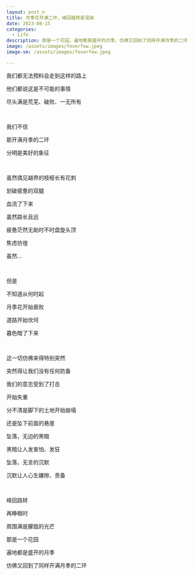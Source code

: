 ```yaml
---
layout: post_n
title: 月季花开满二环，峰回路转是深渊
date: 2023-08-15
categories:
  - Life
description: 那是一个花园，遍地都是盛开的月季，仿佛又回到了同样开满月季的二环
image: /assets/images/feverfew.jpeg
image-sm: /assets/images/feverfew.jpeg

---
```


我们都无法预料会走到这样的路上

他们都说这是不可能的事情

尽头满是荒芜、破败、一无所有

<br/>


我们不信

那开满月季的二环

分明是美好的象征

<br/>

虽然偶见越界的枝桠长有花刺

划破疲惫的双腿

血流了下来

虽然路长且远

疲惫茫然无助时不时盘旋头顶

焦虑彷徨

虽然…

<br/>

但是

不知道从何时起

月季花开始衰败

道路开始坎坷

暮色暗了下来

<br/>

这一切仿佛来得特别突然

突然得让我们没有任何防备

我们的意志受到了打击

开始失重

分不清是脚下的土地开始崩塌

还是坠下前面的悬崖

坠落，无边的黑暗

黑暗让人发害怕、发狂

坠落，无言的沉默

沉默让人心生嫌隙、责备

<br/>

峰回路转

再睁眼时

周围满是朦胧的光芒

那是一个花园

遍地都是盛开的月季

仿佛又回到了同样开满月季的二环
